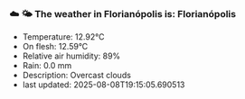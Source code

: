 ### ☁️ 🌤️  The weather in Florianópolis is: Florianópolis

- Temperature: 12.92°C
- On flesh: 12.59°C
- Relative air humidity: 89%
- Rain: 0.0 mm
- Description: Overcast clouds
- last updated: 2025-08-08T19:15:05.690513
